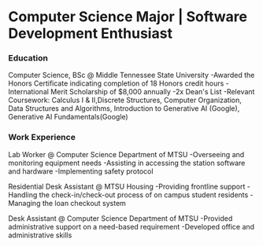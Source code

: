 # Computer Science Major | Software Development Enthusiast

### Education
Computer Science, BSc @ Middle Tennessee State University
-Awarded the Honors Certificate indicating completion of 18 Honors credit hours
-International Merit Scholarship of $8,000 annually
-2x Dean's List
-Relevant Coursework: Calculus I & II,Discrete Structures, Computer Organization, 
Data Structures and Algorithms, Introduction to Generative AI (Google), 
Generative AI Fundamentals(Google)

### Work Experience
Lab Worker @ Computer Science Department of MTSU
-Overseeing and monitoring equipment needs
-Assisting in accessing the station software and hardware
-Implementing safety protocol

Residential Desk Assistant @ MTSU Housing
-Providing frontline support 
-Handling the check-in/check-out process of on campus student residents 
-Managing the loan checkout system

Desk Assistant @ Computer Science Department of MTSU
-Provided administrative support on a need-based requirement
-Developed office and administrative skills

